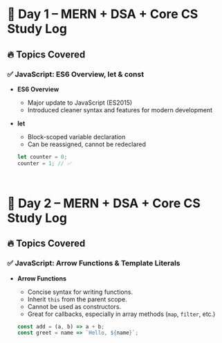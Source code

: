 # 📘 Day 1 – MERN + DSA + Core CS Study Log

## 🔥 Topics Covered

### ✅ JavaScript: ES6 Overview, let & const
- **ES6 Overview**
  - Major update to JavaScript (ES2015)
  - Introduced cleaner syntax and features for modern development

- **let**
  - Block-scoped variable declaration
  - Can be reassigned, cannot be redeclared
  ```js
  let counter = 0;
  counter = 1; // ✅



  
# 📘 Day 2 – MERN + DSA + Core CS Study Log

## 🔥 Topics Covered

### ✅ JavaScript: Arrow Functions & Template Literals
- **Arrow Functions**
  - Concise syntax for writing functions.
  - Inherit `this` from the parent scope.
  - Cannot be used as constructors.
  - Great for callbacks, especially in array methods (`map`, `filter`, etc.)

  ```js
  const add = (a, b) => a + b;
  const greet = name => `Hello, ${name}`;
